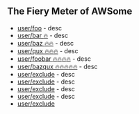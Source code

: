 ## The Fiery Meter of AWSome
* [user/foo](https://github.com/user/foo) - desc
* [user/bar :fire:](https://github.com/user/bar) - desc
* [user/baz :fire::fire:](https://github.com/user/baz) - desc
* [user/qux :fire::fire::fire:](https://github.com/user/qux) - desc
* [user/foobar :fire::fire::fire::fire:](https://github.com/user/foobar) - desc
* [user/bazqux :fire::fire::fire::fire::fire:](https://github.com/user/bazqux) - desc
* [user/exclude](https://github.com/donnemartin) - desc
* [user/exclude](https://github.com/donnemartin/awesome-aws) - desc
* [user/exclude](https://github.com/sindresorhus/awesome) - desc
* [user/exclude](https://github.com/kilimchoi/engineering-blogs) - desc
* [user/exclude](https://github.com/user/foo#)
